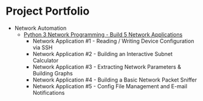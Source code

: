 # Project Portfolio


- Network Automation
  + [Python 3 Network Programming - Build 5 Network Applications](https://www.udemy.com/course/python-programming-for-real-life-networking-use/)
    - Network Application #1 - Reading / Writing Device Configuration via SSH
    - Network Application #2 - Building an Interactive Subnet Calculator
    - Network Application #3 - Extracting Network Parameters & Building Graphs
    - Network Application #4 - Building a Basic Network Packet Sniffer
    - Network Application #5 - Config File Management and E-mail Notifications

